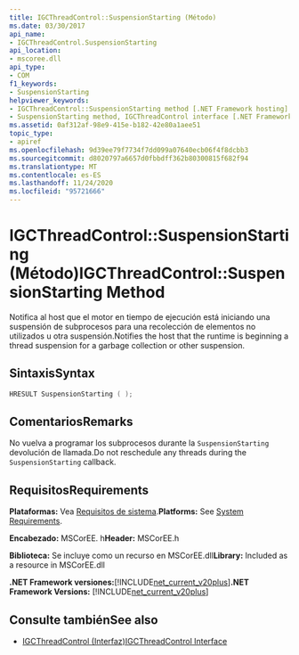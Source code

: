 ```yaml
---
title: IGCThreadControl::SuspensionStarting (Método)
ms.date: 03/30/2017
api_name:
- IGCThreadControl.SuspensionStarting
api_location:
- mscoree.dll
api_type:
- COM
f1_keywords:
- SuspensionStarting
helpviewer_keywords:
- IGCThreadControl::SuspensionStarting method [.NET Framework hosting]
- SuspensionStarting method, IGCThreadControl interface [.NET Framework hosting]
ms.assetid: 0af312af-98e9-415e-b182-42e80a1aee51
topic_type:
- apiref
ms.openlocfilehash: 9d39ee79f7734f7dd099a07640ecb06f4f8dcbb3
ms.sourcegitcommit: d8020797a6657d0fbbdff362b80300815f682f94
ms.translationtype: MT
ms.contentlocale: es-ES
ms.lasthandoff: 11/24/2020
ms.locfileid: "95721666"
---
```

# <a name="igcthreadcontrolsuspensionstarting-method"></a><span data-ttu-id="17a0c-102">IGCThreadControl::SuspensionStarting (Método)</span><span class="sxs-lookup"><span data-stu-id="17a0c-102">IGCThreadControl::SuspensionStarting Method</span></span>

<span data-ttu-id="17a0c-103">Notifica al host que el motor en tiempo de ejecución está iniciando una suspensión de subprocesos para una recolección de elementos no utilizados u otra suspensión.</span><span class="sxs-lookup"><span data-stu-id="17a0c-103">Notifies the host that the runtime is beginning a thread suspension for a garbage collection or other suspension.</span></span>  
  
## <a name="syntax"></a><span data-ttu-id="17a0c-104">Sintaxis</span><span class="sxs-lookup"><span data-stu-id="17a0c-104">Syntax</span></span>  
  
```cpp  
HRESULT SuspensionStarting ( );  
```  
  
## <a name="remarks"></a><span data-ttu-id="17a0c-105">Comentarios</span><span class="sxs-lookup"><span data-stu-id="17a0c-105">Remarks</span></span>  

 <span data-ttu-id="17a0c-106">No vuelva a programar los subprocesos durante la `SuspensionStarting` devolución de llamada.</span><span class="sxs-lookup"><span data-stu-id="17a0c-106">Do not reschedule any threads during the `SuspensionStarting` callback.</span></span>  
  
## <a name="requirements"></a><span data-ttu-id="17a0c-107">Requisitos</span><span class="sxs-lookup"><span data-stu-id="17a0c-107">Requirements</span></span>  

 <span data-ttu-id="17a0c-108">**Plataformas:** Vea [Requisitos de sistema](../../get-started/system-requirements.md).</span><span class="sxs-lookup"><span data-stu-id="17a0c-108">**Platforms:** See [System Requirements](../../get-started/system-requirements.md).</span></span>  
  
 <span data-ttu-id="17a0c-109">**Encabezado:** MSCorEE. h</span><span class="sxs-lookup"><span data-stu-id="17a0c-109">**Header:** MSCorEE.h</span></span>  
  
 <span data-ttu-id="17a0c-110">**Biblioteca:** Se incluye como un recurso en MSCorEE.dll</span><span class="sxs-lookup"><span data-stu-id="17a0c-110">**Library:** Included as a resource in MSCorEE.dll</span></span>  
  
 <span data-ttu-id="17a0c-111">**.NET Framework versiones:**[!INCLUDE[net_current_v20plus](../../../../includes/net-current-v20plus-md.md)]</span><span class="sxs-lookup"><span data-stu-id="17a0c-111">**.NET Framework Versions:** [!INCLUDE[net_current_v20plus](../../../../includes/net-current-v20plus-md.md)]</span></span>  
  
## <a name="see-also"></a><span data-ttu-id="17a0c-112">Consulte también</span><span class="sxs-lookup"><span data-stu-id="17a0c-112">See also</span></span>

- [<span data-ttu-id="17a0c-113">IGCThreadControl (Interfaz)</span><span class="sxs-lookup"><span data-stu-id="17a0c-113">IGCThreadControl Interface</span></span>](igcthreadcontrol-interface.md)
